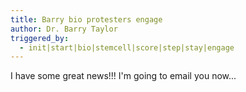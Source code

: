 ```yaml
---
title: Barry bio protesters engage
author: Dr. Barry Taylor
triggered_by:
  - init|start|bio|stemcell|score|step|stay|engage
---
```

I have some great news!!! I'm going to email you now...
